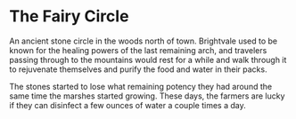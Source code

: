# The Fairy Circle

An ancient stone circle in the woods north of town. Brightvale used to be known for the healing powers of the last remaining arch, and travelers passing through to the mountains would rest for a while and walk through it to rejuvenate themselves and purify the food and water in their packs.

The stones started to lose what remaining potency they had around the same time the marshes started growing. These days, the farmers are lucky if they can disinfect a few ounces of water a couple times a day.
